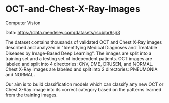 # OCT-and-Chest-X-Ray-Images
Computer Vision

Data: https://data.mendeley.com/datasets/rscbjbr9sj/3

The dataset contains thousands of validated OCT and Chest X-Ray images described and analyzed in "Identifying Medical Diagnoses and
Treatable Diseases by Image-Based Deep Learning". The images are split into a training set and a testing set of independent patients. 
OCT images are labeled and split into 4 directories: CNV, DME, DRUSEN, and NORMAL.
Chest X-Ray images are labeled and split into 2 directories: PNEUMONIA and NORMAL.

Our aim is to build classification models which can classify any new OCT or Chest X-Ray image into its correct category based on the 
patterns learned from the training images.
